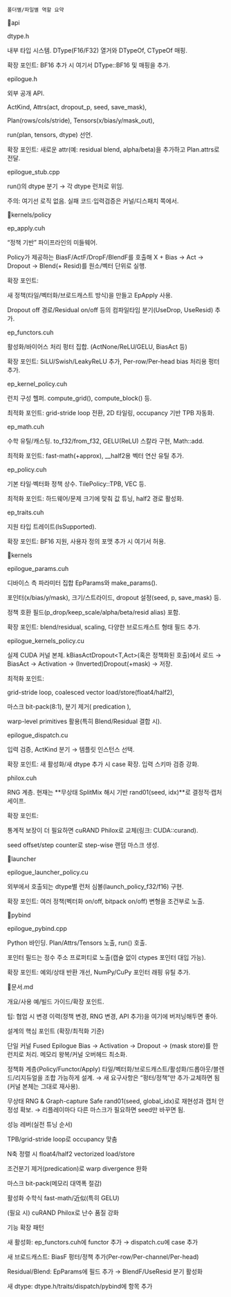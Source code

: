     폴더별/파일별 역할 요약
📂api

dtype.h

내부 타입 시스템. DType(F16/F32) 열거와 DTypeOf<T>, CTypeOf<DType> 매핑.

확장 포인트: BF16 추가 시 여기서 DType::BF16 및 매핑을 추가.

epilogue.h

외부 공개 API.

ActKind, Attrs(act, dropout_p, seed, save_mask),

Plan(rows/cols/stride), Tensors(x/bias/y/mask_out),

run(plan, tensors, dtype) 선언.

확장 포인트: 새로운 attr(예: residual blend, alpha/beta)을 추가하고 Plan.attrs로 전달.

epilogue_stub.cpp

run()의 dtype 분기 → 각 dtype 런처로 위임.

주의: 여기선 로직 없음. 실패 코드·입력검증은 커널/디스패치 쪽에서.

📂kernels/policy

ep_apply.cuh

“정책 기반” 파이프라인의 미들웨어.

Policy가 제공하는 BiasF/ActF/DropF/BlendF를 호출해
X + Bias → Act → Dropout → Blend(+ Resid)를 원소/벡터 단위로 실행.

확장 포인트:

새 정책(타일/벡터화/브로드캐스트 방식)을 만들고 EpApply<NewPolicy> 사용.

Dropout off 경로/Residual on/off 등의 컴파일타임 분기(UseDrop, UseResid) 추가.

ep_functors.cuh

활성화/바이어스 처리 펑터 집합. (ActNone/ReLU/GELU, BiasAct 등)

확장 포인트: SiLU/Swish/LeakyReLU 추가, Per-row/Per-head bias 처리용 펑터 추가.

ep_kernel_policy.cuh

런치 구성 헬퍼. compute_grid(), compute_block() 등.

최적화 포인트: grid-stride loop 전환, 2D 타일링, occupancy 기반 TPB 자동화.

ep_math.cuh

수학 유틸/캐스팅. to_f32/from_f32, GELU(ReLU) 스칼라 구현, Math<T>::add.

최적화 포인트: fast-math(+approx), __half2용 벡터 연산 유틸 추가.

ep_policy.cuh

기본 타일·벡터화 정책 상수. TilePolicy::TPB, VEC 등.

최적화 포인트: 하드웨어/문제 크기에 맞춰 값 튜닝, half2 경로 활성화.

ep_traits.cuh

지원 타입 트레이트(IsSupported<T>).

확장 포인트: BF16 지원, 사용자 정의 포맷 추가 시 여기서 허용.

📂kernels

epilogue_params.cuh

디바이스 측 파라미터 집합 EpParams<T>와 make_params().

포인터(x/bias/y/mask), 크기/스트라이드, dropout 설정(seed, p, save_mask) 등.

정책 호환 필드(p_drop/keep_scale/alpha/beta/resid alias) 포함.

확장 포인트: blend/residual, scaling, 다양한 브로드캐스트 형태 필드 추가.

epilogue_kernels_policy.cu

실제 CUDA 커널 본체. kBiasActDropout<T,Act>(혹은 정책화된 호출)에서
로드 → BiasAct → Activation → (Inverted)Dropout(+mask) → 저장.

최적화 포인트:

grid-stride loop, coalesced vector load/store(float4/half2),

마스크 bit-pack(8:1), 분기 제거( predication ),

warp-level primitives 활용(특히 Blend/Residual 결합 시).

epilogue_dispatch.cu

입력 검증, ActKind 분기 → 템플릿 인스턴스 선택.

확장 포인트: 새 활성화/새 dtype 추가 시 case 확장. 입력 스키마 검증 강화.

philox.cuh

RNG 계층. 현재는 **무상태 SplitMix 해시 기반 rand01(seed, idx)**로 결정적·캡처세이프.

확장 포인트:

통계적 보장이 더 필요하면 cuRAND Philox로 교체(링크: CUDA::curand).

seed offset/step counter로 step-wise 랜덤 마스크 생성.

📂launcher

epilogue_launcher_policy.cu

외부에서 호출되는 dtype별 런처 심볼(launch_policy_f32/f16) 구현.

확장 포인트: 여러 정책(벡터화 on/off, bitpack on/off) 변형을 조건부로 노출.

📂pybind

epilogue_pybind.cpp

Python 바인딩. Plan/Attrs/Tensors 노출, run() 호출.

포인터 필드는 정수 주소 프로퍼티로 노출(캡슐 없이 ctypes 포인터 대입 가능).

확장 포인트: 예외/상태 반환 개선, NumPy/CuPy 포인터 래핑 유틸 추가.

📜문서.md

개요/사용 예/빌드 가이드/확장 포인트.

팁: 협업 시 변경 이력(정책 변경, RNG 변경, API 추가)을 여기에 버저닝해두면 좋아.

설계의 핵심 포인트 (확장/최적화 기준)

단일 커널 Fused Epilogue
Bias → Activation → Dropout → (mask store)를 한 런치로 처리. 메모리 왕복/커널 오버헤드 최소화.

정책화 계층(Policy/Functor/Apply)
타일/벡터화/브로드캐스트/활성화/드롭아웃/블렌드/리지듀얼을 조합 가능하게 설계.
→ 새 요구사항은 “펑터/정책”만 추가·교체하면 됨(커널 본체는 그대로 재사용).

무상태 RNG & Graph-capture Safe
rand01(seed, global_idx)로 재현성과 캡처 안정성 확보.
→ 리플레이마다 다른 마스크가 필요하면 seed만 바꾸면 됨.

성능 레버(실전 튜닝 순서)

TPB/grid-stride loop로 occupancy 맞춤

N축 정렬 시 float4/half2 vectorized load/store

조건분기 제거(predication)로 warp divergence 완화

마스크 bit-pack(메모리 대역폭 절감)

활성화 수학식 fast-math/近似(특히 GELU)

(필요 시) cuRAND Philox로 난수 품질 강화

기능 확장 패턴

새 활성화: ep_functors.cuh에 functor 추가 → dispatch.cu에 case 추가

새 브로드캐스트: BiasF 펑터/정책 추가(Per-row/Per-channel/Per-head)

Residual/Blend: EpParams에 필드 추가 → BlendF/UseResid 분기 활성화

새 dtype: dtype.h/traits/dispatch/pybind에 항목 추가